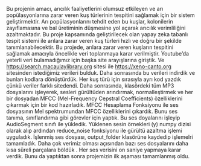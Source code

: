 Bu projenin amacı, arıcılık faaliyetlerini olumsuz etkileyen ve arı popülasyonlarına zarar veren kuş türlerinin tespitini sağlamak için bir sistem geliştirmektir. Arı popülasyonlarını tehdit eden bu kuşlar, kolonilerin zayıflamasına ve bal üretiminin düşmesine yol açarak arıcılık verimliliğini azaltmaktadır. Bu proje kapsamında geliştirilecek olan yapay zeka tabanlı tespit sistemi ile arılara zarar veren kuş türleri hızlı ve doğru bir şekilde tanımlanabilecektir.
Bu projede, arılara zarar veren kuşların tespitini sağlamak amacıyla öncelikle veri toplanmaya karar verilmiştir. Youtube’da yeterli veri bulamadığımız için başka site arayışlarına giriştik.  Ve https://search.macaulaylibrary.org sitesi ile https://xeno-canto.org sitesinden istediğimiz verileri bulduk. Daha sonrasında bu verileri indirdik ve bunları kodlara dönüştürdük. Her kuş türü için sırasıyla ayrı kod yazdık çünkü veriler farklı sitedendi. 
Daha sonrasında, klasördeki tüm MP3 dosyalarını işleyerek, sesleri gürültüden arındırmak, normalleştirmek ve her bir dosyadan MFCC (Mel-Frequency Cepstral Coefficients) özelliklerini çıkarmak için bir kod hazırladık. MFCC Hesaplama Fonksiyonu ile ses dosyasının Mel spektrumundan MFCC özelliklerini çıkardık. Bunu ses tanıma, sınıflandırma gibi görevler için yaptık. Bu ses doyalarını işleyip AudioSegment sınıfı ile yükledik. Yüklenen sesin örnekleri (y) numpy dizisi olarak alıp ardından reduce_noise fonksiyonu ile gürültü azaltma işlemi uyguladık. İşlenmiş ses dosyası, output_folder klasörüne kaydedip işlemelri tamamladık. Daha çok verimiz olması açısından bazı ses dosyalarını daha kısa süreli parçalara böldük . Her ses verisini on saniye yapmaya karar verdik. Bunu da yaptıktan sonra projemizin ilk aşaması tamamlanmış oldu.

